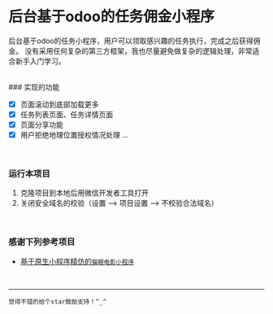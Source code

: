 # 后台基于odoo的任务佣金小程序

后台基于odoo的任务小程序，用户可以领取感兴趣的任务执行，完成之后获得佣金。
没有采用任何复杂的第三方框架，我也尽量避免做复杂的逻辑处理，非常适合新手入门学习。

<br/>
### 实现的功能

- [x] 页面滚动到底部加载更多
- [x] 任务列表页面、任务详情页面
- [x] 页面分享功能
- [x] 用户拒绝地理位置授权情况处理
	...
<br/>

### 运行本项目
1. 克隆项目到本地后用微信开发者工具打开
2. 关闭安全域名的校验（设置 --> 项目设置 --> 不校验合法域名）
<br/>


### 感谢下列参考项目

- [基于原生小程序精仿的`猫眼电影小程序`](https://github.com/zhangZhiHao1996/weapp-movie-master)

<br/>

<hr/>

`觉得不错的给个star鼓励支持！^_^`







